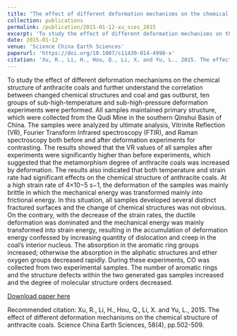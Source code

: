 ```yaml
---
title: "The effect of different deformation mechanisms on the chemical structure of anthracite coals"
collection: publications
permalink: /publication/2015-01-12-xu_sces_2015
excerpt: 'To study the effect of different deformation mechanisms on the chemical structure of anthracite coals and further understand the correlation between changed chemical structures and coal and gas outburst, ten groups of sub-high-temperature and sub-high-pressure deformation experiments were performed. All samples maintained primary structure, which were collected from the Qudi Mine in the southern Qinshui Basin of China. The samples were analyzed by ultimate analysis, Vitrinite Reflection (VR), Fourier Transform Infrared spectroscopy (FTIR), and Raman spectroscopy both before and after deformation experiments for contrasting. The results showed that the VR values of all samples after experiments were significantly higher than before experiments, which suggested that the metamorphism degree of anthracite coals was increased by deformation. The results also indicated that both temperature and strain rate had significant effects on the chemical structure of anthracite coals. At a high strain rate of 4×10−5 s−1, the deformation of the samples was mainly brittle in which the mechanical energy was transformed mainly into frictional energy. In this situation, all samples developed several distinct fractured surfaces and the change of chemical structures was not obvious. On the contrary, with the decrease of the strain rates, the ductile deformation was dominated and the mechanical energy was mainly transformed into strain energy, resulting in the accumulation of deformation energy confessed by increasing quantity of dislocation and creep in the coal’s interior nucleus. The absorption in the aromatic ring groups increased; otherwise the absorption in the aliphatic structures and ether oxygen groups decreased rapidly. During these experiments, CO was collected from two experimental samples. The number of aromatic rings and the structure defects within the two generated gas samples increased and the degree of molecular structure orders decreased.'
date: 2015-01-12
venue: 'Science China Earth Sciences'
paperurl: 'https://doi.org/10.1007/s11430-014-4998-x'
citation: 'Xu, R., Li, H., Hou, Q., Li, X. and Yu, L., 2015. The effect of different deformation mechanisms on the chemical structure of anthracite coals. Science China Earth Sciences, 58(4), pp.502-509.'
---
```

To study the effect of different deformation mechanisms on the chemical structure of anthracite coals and further understand the correlation between changed chemical structures and coal and gas outburst, ten groups of sub-high-temperature and sub-high-pressure deformation experiments were performed. All samples maintained primary structure, which were collected from the Qudi Mine in the southern Qinshui Basin of China. The samples were analyzed by ultimate analysis, Vitrinite Reflection (VR), Fourier Transform Infrared spectroscopy (FTIR), and Raman spectroscopy both before and after deformation experiments for contrasting. The results showed that the VR values of all samples after experiments were significantly higher than before experiments, which suggested that the metamorphism degree of anthracite coals was increased by deformation. The results also indicated that both temperature and strain rate had significant effects on the chemical structure of anthracite coals. At a high strain rate of 4×10−5 s−1, the deformation of the samples was mainly brittle in which the mechanical energy was transformed mainly into frictional energy. In this situation, all samples developed several distinct fractured surfaces and the change of chemical structures was not obvious. On the contrary, with the decrease of the strain rates, the ductile deformation was dominated and the mechanical energy was mainly transformed into strain energy, resulting in the accumulation of deformation energy confessed by increasing quantity of dislocation and creep in the coal’s interior nucleus. The absorption in the aromatic ring groups increased; otherwise the absorption in the aliphatic structures and ether oxygen groups decreased rapidly. During these experiments, CO was collected from two experimental samples. The number of aromatic rings and the structure defects within the two generated gas samples increased and the degree of molecular structure orders decreased.

[Download paper here](https://doi.org/10.1007/s11430-014-4998-x)

Recommended citation: Xu, R., Li, H., Hou, Q., Li, X. and Yu, L., 2015. The effect of different deformation mechanisms on the chemical structure of anthracite coals. Science China Earth Sciences, 58(4), pp.502-509.